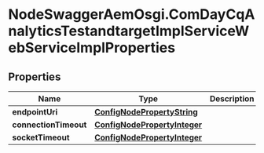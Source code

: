 # NodeSwaggerAemOsgi.ComDayCqAnalyticsTestandtargetImplServiceWebServiceImplProperties

## Properties

Name | Type | Description | Notes
------------ | ------------- | ------------- | -------------
**endpointUri** | [**ConfigNodePropertyString**](ConfigNodePropertyString.md) |  | [optional] 
**connectionTimeout** | [**ConfigNodePropertyInteger**](ConfigNodePropertyInteger.md) |  | [optional] 
**socketTimeout** | [**ConfigNodePropertyInteger**](ConfigNodePropertyInteger.md) |  | [optional] 


